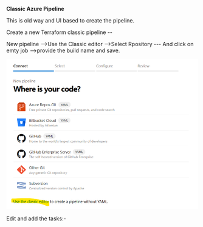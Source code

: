 **Classic Azure Pipeline**

This is old way and UI based to create the pipeline.

Create a new Terraform classic pipeline -- 

New pipeline -->Use the Classic editor -->Select Rpository --- And click on emty job -->provide the build name and save.  

![alt text](image.png)

Edit and add the tasks:-


